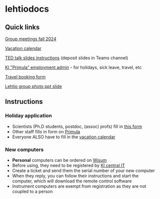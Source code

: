 # lehtiodocs

## Quick links
[Group meetings fall 2024](https://kise.sharepoint.com/:b:/r/teams/GRP_LehtiLab/Delade%20dokument/General/Schedule%20Tuesday%20group%20meetings%20fall%202024.pdf?csf=1&web=1&e=FY3Cni)

[Vacation calendar](https://docs.google.com/spreadsheets/d/1rYiAnzlRtjkcNjPVVzKJ4WfNV0hke0WSBMhP2RHRK8k/)

[TED talk slides instructions](https://kise.sharepoint.com/:p:/r/teams/GRP_LehtiLab/Delade%20dokument/General/TedTalk_instructions.pptx?d=w657c96466b0944b9ae631f0f01db5baf&csf=1&web=1&e=f04GYB) (deposit slides in Teams channel)

[KI "Primula" employment admin](https://ppw.ki.se) - for holidays, sick leave, travel, etc

[Travel booking form](https://kise.sharepoint.com/:b:/r/teams/GRP_LehtiLab/Delade%20dokument/General/Travel%20booking%20form_LL.pdf?csf=1&web=1&e=aXa9Dj)

[Lehtio group photo ppt slide](https://kise.sharepoint.com/:p:/r/teams/GRP_LehtiLab/Delade%20dokument/General/LehtioLab_with_grantSup.pptx?d=w31f30ea5b6a342149cc7e39e66157fa3&csf=1&web=1&e=n57QrG)


## Instructions

### Holiday application
- Scientists (Ph.D students, postdoc, (assoc) profs) fill in [this form](https://kise.sharepoint.com/:b:/r/teams/GRP_LehtiLab/Delade%20dokument/General/Vacation%20form_eng.pdf?csf=1&web=1&e=fqEcy7)
- Other staff fills in form on [Primula](https://ppw.ki.se)
- Everyone ALSO have to fill in the [vacation calendar](https://docs.google.com/spreadsheets/d/1rYiAnzlRtjkcNjPVVzKJ4WfNV0hke0WSBMhP2RHRK8k/)

### New computers
- __Personal__ computers can be ordered on [Wisum](https://www.wisum.its.umu.se/KI/Default.aspx)
- Before using, they need to be registered by [KI central IT](https://selfservice.ki.se/sv-SE/support/ita-create-incident/) 
- Create a ticket and send them the serial number of your new computer
- When they reply, you can follow their instructions and start the computer, which will download the remote control software
- Instrument computers are exempt from registration as they are not coupled to a person

